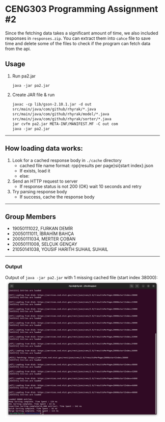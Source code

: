 # CENG303 Programming Assignment #2

Since the fetching data takes a significant amount of time, we also included responses in `responses.zip`.
You can extract them into `cahce` file to save time and delete some of the files to check if the program can fetch data
from the api.

## Usage

1) Run pa2.jar
   ```
   java -jar pa2.jar
   ```
2) Create JAR file & run
   ```
   javac -cp lib/gson-2.10.1.jar -d out src/main/java/com/github/rhyrak/*.java src/main/java/com/github/rhyrak/model/*.java src/main/java/com/github/rhyrak/sorter/*.java
   jar cvfm pa2.jar META-INF/MANIFEST.MF -C out com
   java -jar pa2.jar
   ```

---

## How loading data works:

1. Look for a cached response body in `./cache` directory
    - cached file name format: rpp{results per page}si{start index}.json
    - If exists, load it
    - else:
2. Send an HTTP request to server
    - If response status is not 200 (OK) wait 10 seconds and retry
3. Try parsing response body
    - If success, cache the response body

---

## Group Members

* 19050111022, FURKAN DEMİR
* 20050111011, İBRAHİM BAHÇA
* 20050111034, MERTER ÇOBAN
* 20050111008, SELÇUK GENÇAY
* 21050141038, YOUSIF HARITH SUHAIL SUHAIL

---

### Output

Output of `java -jar pa2.jar` with 1 missing cached file (start index 38000):
<img src="output.png"  alt="screenshot of console showing the result of program."/>